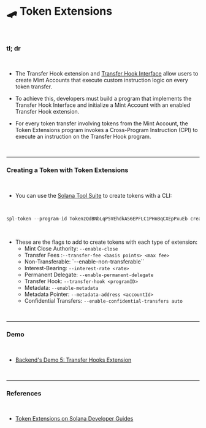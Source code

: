 # 🛹 Token Extensions

<br>

### tl; dr

<br>


* The Transfer Hook extension and [Transfer Hook Interface](https://github.com/solana-labs/solana-program-library/tree/master/token/transfer-hook/interface) allow users to create Mint Accounts that execute custom instruction logic on every token transfer.

* To achieve this, developers must build a program that implements the Transfer Hook Interface and initialize a Mint Account with an enabled Transfer Hook extension.

* For every token transfer involving tokens from the Mint Account, the Token Extensions program invokes a Cross-Program Instruction (CPI) to execute an instruction on the Transfer Hook program.

<br>

---

### Creating a Token with Token Extensions

<br>

*  You can use the [Solana Tool Suite]() to create tokens with a CLI:

<br>

```rust
spl-token --program-id TokenzQdBNbLqP5VEhdkAS6EPFLC1PHnBqCXEpPxuEb create-token <extension flags>
```

<br>

* These are the flags to add to create tokens with each type of extension:
    - Mint Close Authority: `--enable-close`
    - Transfer Fees	:`--transfer-fee <basis points> <max fee>`
    - Non-Transferable:	`--enable-non-transferable``
    - Interest-Bearing:	`--interest-rate <rate>`
    - Permanent Delegate:	`--enable-permanent-delegate`
    - Transfer Hook:	`--transfer-hook <programID>`
    - Metadata:	`--enable-metadata`
    - Metadata Pointer:	`--metadata-address <accountId>`
    - Confidential Transfers:	`--enable-confidential-transfers auto`


<br>

---

### Demo

<br>


* [Backend's Demo 5: Transfer Hooks Extension](https://github.com/urani-labs/solana-dev-onboarding-rs/tree/main/demos/backend/05_transfer_hooks_extension)

<br>

---

### References

<br>


* [Token Extensions on Solana Developer Guides](https://www.youtube.com/playlist?list=PLilwLeBwGuK6imBuGLSLmzMEyj6yVHGDO)